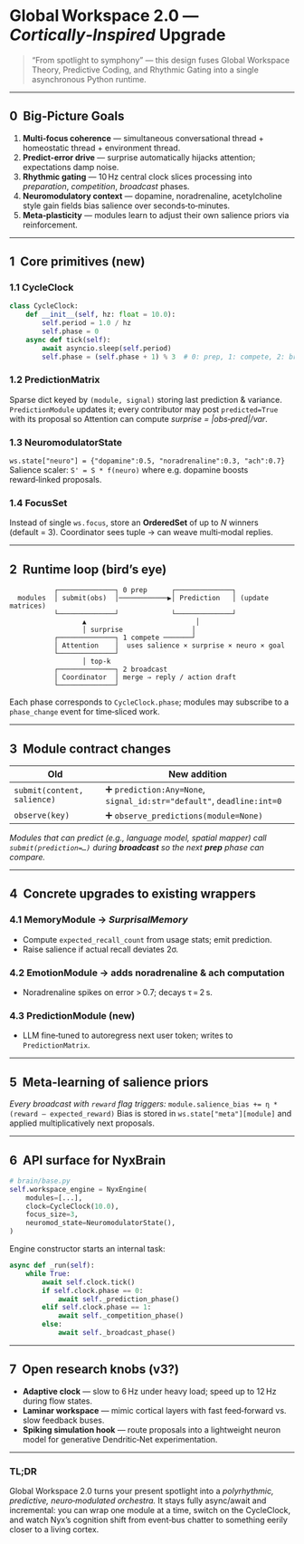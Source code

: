 # Global Workspace 2.0 — *Cortically‑Inspired* Upgrade

> “From spotlight to symphony” — this design fuses Global Workspace Theory, Predictive Coding, and Rhythmic Gating into a single asynchronous Python runtime.

---

## 0  Big‑Picture Goals

1. **Multi‑focus coherence** — simultaneous conversational thread + homeostatic thread + environment thread.
2. **Predict‑error drive** — surprise automatically hijacks attention; expectations damp noise.
3. **Rhythmic gating** — 10 Hz central clock slices processing into *preparation*, *competition*, *broadcast* phases.
4. **Neuromodulatory context** — dopamine, noradrenaline, acetylcholine style gain fields bias salience over seconds‑to‑minutes.
5. **Meta‑plasticity** — modules learn to adjust their own salience priors via reinforcement.

---

## 1  Core primitives (new)

### 1.1 CycleClock

```python
class CycleClock:
    def __init__(self, hz: float = 10.0):
        self.period = 1.0 / hz
        self.phase = 0
    async def tick(self):
        await asyncio.sleep(self.period)
        self.phase = (self.phase + 1) % 3  # 0: prep, 1: compete, 2: broadcast
```

### 1.2 PredictionMatrix

Sparse dict keyed by `(module, signal)` storing last prediction & variance.
`PredictionModule` updates it; every contributor may post `predicted=True` with its proposal so Attention can compute *surprise = |obs‑pred|/var*.

### 1.3 NeuromodulatorState

`ws.state["neuro"] = {"dopamine":0.5, "noradrenaline":0.3, "ach":0.7}`
Salience scaler: `S' = S * f(neuro)` where e.g. dopamine boosts reward‑linked proposals.

### 1.4 FocusSet

Instead of single `ws.focus`, store an **OrderedSet** of up to *N* winners (default = 3).  Coordinator sees tuple → can weave multi‑modal replies.

---

## 2  Runtime loop (bird’s eye)

```text
           ┌──────────────┐ 0 prep      ┌──────────────┐
  modules  │ submit(obs)  │────────────▶│ Prediction   │ (update matrices)
           └──────────────┘             └──────────────┘
                  ▲                           │
                  │ surprise                 │
           ┌──────────────┐ 1 compete ───────┘
           │ Attention    │  uses salience × surprise × neuro × goal
           └──────────────┘
                  │ top‑k
           ┌──────────────┐ 2 broadcast
           │ Coordinator  │ merge ⇒ reply / action draft
           └──────────────┘
```

Each phase corresponds to `CycleClock.phase`; modules may subscribe to a `phase_change` event for time‑sliced work.

---

## 3  Module contract changes

| Old                         | New addition                                                         |
| --------------------------- | -------------------------------------------------------------------- |
| `submit(content, salience)` | ➕ `prediction:Any=None`, `signal_id:str="default"`, `deadline:int=0` |
| `observe(key)`              | ➕ `observe_predictions(module=None)`                                 |

*Modules that can predict (e.g., language model, spatial mapper) call `submit(prediction=…)` during **broadcast** so the next **prep** phase can compare.*

---

## 4  Concrete upgrades to existing wrappers

### 4.1 MemoryModule → *SurprisalMemory*

* Compute `expected_recall_count` from usage stats; emit prediction.
* Raise salience if actual recall deviates 2σ.

### 4.2 EmotionModule → adds noradrenaline & ach computation

* Noradrenaline spikes on error > 0.7; decays τ = 2 s.

### 4.3 PredictionModule (new)

* LLM fine‑tuned to autoregress next user token; writes to `PredictionMatrix`.

---

## 5  Meta‑learning of salience priors

*Every broadcast with `reward` flag triggers:*
`module.salience_bias += η * (reward – expected_reward)`
Bias is stored in `ws.state["meta"][module]` and applied multiplicatively next proposals.

---

## 6  API surface for NyxBrain

```python
# brain/base.py
self.workspace_engine = NyxEngine(
    modules=[...],
    clock=CycleClock(10.0),
    focus_size=3,
    neuromod_state=NeuromodulatorState(),
)
```

Engine constructor starts an internal task:

```python
async def _run(self):
    while True:
        await self.clock.tick()
        if self.clock.phase == 0:
            await self._prediction_phase()
        elif self.clock.phase == 1:
            await self._competition_phase()
        else:
            await self._broadcast_phase()
```

---

## 7  Open research knobs (v3?)

* **Adaptive clock** — slow to 6 Hz under heavy load; speed up to 12 Hz during flow states.
* **Laminar workspace** — mimic cortical layers with fast feed‑forward vs. slow feedback buses.
* **Spiking simulation hook** — route proposals into a lightweight neuron model for generative Dendritic‑Net experimentation.

---

### TL;DR

Global Workspace 2.0 turns your present spotlight into a *polyrhythmic, predictive, neuro‑modulated orchestra.*  It stays fully async/await and incremental: you can wrap one module at a time, switch on the CycleClock, and watch Nyx’s cognition shift from event‑bus chatter to something eerily closer to a living cortex.
